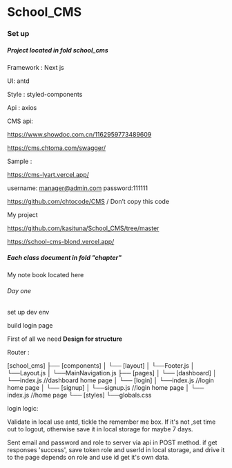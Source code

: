 # School_CMS



### Set up

##### Project located in fold school_cms

Framework : Next js

UI: antd

Style : styled-components

Api : axios

CMS api:

https://www.showdoc.com.cn/1162959773489609

https://cms.chtoma.com/swagger/

Sample :

https://cms-lyart.vercel.app/   

username: [manager@admin.com](mailto:manager@admin.com)  password:111111

https://github.com/chtocode/CMS /  Don’t copy this code



My project

https://github.com/kasituna/School_CMS/tree/master

https://school-cms-blond.vercel.app/



##### Each class document in fold "chapter"

My note book located here

###### Day one

set up dev env

build login page

First of all we need **Design for structure**

Router :

[school_cms]
├── [components]
│  └── [layout]
│     └──Footer.js
│     └──Layout.js
│     └──MainNavigation.js
├── [pages]
│  └── [dashboard]
│     └──index.js //dashboard home page
│  └── [login]
│     └──index.js //login home page
│  └── [signup]
│     └──signup.js //login home page
│  └── index.js //home page
└── [styles]
   └──globals.css

login logic:

Validate in local use antd, tickle the remember me box. If it's not ,set time out to logout, otherwise save it in local storage for maybe 7 days.

Sent email and password and role to server via api in POST method. if get responses 'success', save token role and userId in local storage, and drive it to the page depends on role and use id get it's own data.